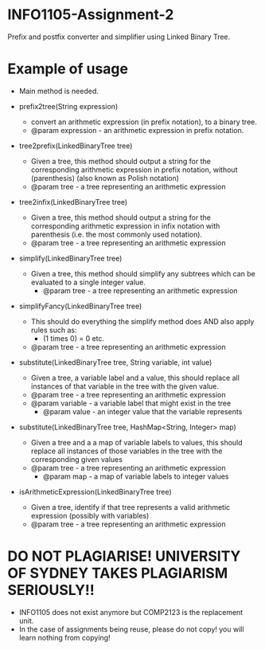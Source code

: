 # INFO1105-Assignment-2
Prefix and postfix converter and simplifier using Linked Binary Tree. 

# Example of usage
* Main method is needed.
* prefix2tree(String expression) 
   * convert an arithmetic expression (in prefix notation), to a binary tree. 
   * @param expression - an arithmetic expression in prefix notation.
   
* tree2prefix(LinkedBinaryTree<String> tree) 
   * Given a tree, this method should output a string for the corresponding arithmetic expression in prefix notation, without (parenthesis) (also known as Polish notation)
   * @param tree - a tree representing an arithmetic expression
  
* tree2infix(LinkedBinaryTree<String> tree)
   * Given a tree, this method should output a string for the corresponding arithmetic expression in infix notation with parenthesis (i.e. the most commonly used notation).
   * @param tree - a tree representing an arithmetic expression
  
* simplify(LinkedBinaryTree<String> tree)
   * Given a tree, this method should simplify any subtrees which can be evaluated to a single integer value.
	 * @param tree - a tree representing an arithmetic expression
* simplifyFancy(LinkedBinaryTree<String> tree)
   * This should do everything the simplify method does AND also apply rules such as:
     *  (1 times 0) = 0 etc.
   * @param tree - a tree representing an arithmetic expression
* substitute(LinkedBinaryTree<String> tree, String variable, int value)
   * Given a tree, a variable label and a value, this should replace all instances of that variable in the tree with the given value.
   * @param tree - a tree representing an arithmetic expression
   * @param variable - a variable label that might exist in the tree
	 * @param value  - an integer value that the variable represents 
* substitute(LinkedBinaryTree<String> tree, HashMap<String, Integer> map)
   * Given a tree and a a map of variable labels to values, this should replace all instances of those variables in the tree with the corresponding given values
   * @param tree - a tree representing an arithmetic expression
	 * @param map - a map of variable labels to integer values
* isArithmeticExpression(LinkedBinaryTree<String> tree)
   * Given a tree, identify if that tree represents a valid arithmetic expression (possibly with variables)
   * @param tree - a tree representing an arithmetic expression

# DO NOT PLAGIARISE! UNIVERSITY OF SYDNEY TAKES PLAGIARISM SERIOUSLY!!
* INFO1105 does not exist anymore but COMP2123 is the replacement unit.
* In the case of assignments being reuse, please do not copy! you will learn nothing from copying!
